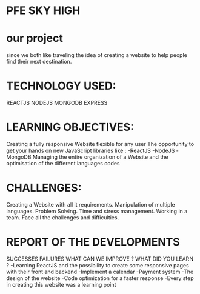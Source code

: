 # PFE SKY HIGH
# our project 
since we both like traveling the idea of creating
a website to help people find their next
destination.

# TECHNOLOGY USED:
REACTJS NODEJS MONGODB EXPRESS
# LEARNING OBJECTIVES:
Creating a fully responsive Website flexible
for any user
The opportunity to get your hands on new
JavaScript libraries like :
-ReactJS
-NodeJS
-MongoDB
Managing the entire organization of a
Website and the optimisation of the
different languages codes

# CHALLENGES:
Creating a Website with all it requirements.
Manipulation of multiple languages.
Problem Solving.
Time and stress management.
Working in a team.
Face all the challenges and difficulties.

# REPORT OF THE DEVELOPMENTS
SUCCESSES FAILURES WHAT CAN WE IMPROVE ?
WHAT DID YOU LEARN ?
-Learning ReactJS and the possibility to create some responsive pages with their front and backend
-Implement a calendar
-Payment system
-The design of the website
-Code optimization for a faster response
-Every step in creating this website was a learning point
